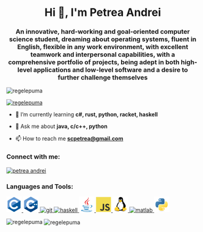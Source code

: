 <h1 align="center">Hi 👋, I'm Petrea Andrei</h1>
<h3 align="center">An innovative, hard-working and goal-oriented computer science student, dreaming about operating systems, fluent in English, flexible in any work environment, with excellent teamwork and interpersonal capabilities, with a comprehensive portfolio of projects, being adept in both high-level applications and low-level software and a desire to further challenge themselves</h3>

<p align="left"> <img src="https://komarev.com/ghpvc/?username=regelepuma&label=Profile%20views&color=0e75b6&style=flat" alt="regelepuma" /> </p>

<p align="left"> <a href="https://github.com/ryo-ma/github-profile-trophy"><img src="https://github-profile-trophy.vercel.app/?username=regelepuma" alt="regelepuma" /></a> </p>

- 🌱 I’m currently learning **c#, rust, python, racket, haskell**

- 💬 Ask me about **java, c/c++, python**

- 📫 How to reach me **scpetrea@gmail.com**

<h3 align="left">Connect with me:</h3>
<p align="left">
<a href="https://linkedin.com/in/petrea-andrei" target="blank"><img align="center" src="https://raw.githubusercontent.com/rahuldkjain/github-profile-readme-generator/master/src/images/icons/Social/linked-in-alt.svg" alt="petrea andrei" height="30" width="40" /></a>
</p>

<h3 align="left">Languages and Tools:</h3>
<p align="left"> <a href="https://www.cprogramming.com/" target="_blank" rel="noreferrer"> <img src="https://raw.githubusercontent.com/devicons/devicon/master/icons/c/c-original.svg" alt="c" width="40" height="40"/> </a> <a href="https://www.w3schools.com/cpp/" target="_blank" rel="noreferrer"> <img src="https://raw.githubusercontent.com/devicons/devicon/master/icons/cplusplus/cplusplus-original.svg" alt="cplusplus" width="40" height="40"/> </a> <a href="https://git-scm.com/" target="_blank" rel="noreferrer"> <img src="https://www.vectorlogo.zone/logos/git-scm/git-scm-icon.svg" alt="git" width="40" height="40"/> </a> <a href="https://www.haskell.org/" target="_blank" rel="noreferrer"> <img src="https://upload.wikimedia.org/wikipedia/commons/1/1c/Haskell-Logo.svg" alt="haskell" width="40" height="40"/> </a> <a href="https://www.java.com" target="_blank" rel="noreferrer"> <img src="https://raw.githubusercontent.com/devicons/devicon/master/icons/java/java-original.svg" alt="java" width="40" height="40"/> </a> <a href="https://developer.mozilla.org/en-US/docs/Web/JavaScript" target="_blank" rel="noreferrer"> <img src="https://raw.githubusercontent.com/devicons/devicon/master/icons/javascript/javascript-original.svg" alt="javascript" width="40" height="40"/> </a> <a href="https://www.linux.org/" target="_blank" rel="noreferrer"> <img src="https://raw.githubusercontent.com/devicons/devicon/master/icons/linux/linux-original.svg" alt="linux" width="40" height="40"/> </a> <a href="https://www.mathworks.com/" target="_blank" rel="noreferrer"> <img src="https://upload.wikimedia.org/wikipedia/commons/2/21/Matlab_Logo.png" alt="matlab" width="40" height="40"/> </a> <a href="https://www.python.org" target="_blank" rel="noreferrer"> <img src="https://raw.githubusercontent.com/devicons/devicon/master/icons/python/python-original.svg" alt="python" width="40" height="40"/> </a> </p>

<p><img align="left" src="https://github-readme-stats.vercel.app/api/top-langs?username=regelepuma&show_icons=true&locale=en&layout=compact" alt="regelepuma" /></p>

<p>&nbsp;<img align="center" src="https://github-readme-stats.vercel.app/api?username=regelepuma&show_icons=true&locale=en" alt="regelepuma" /></p>
